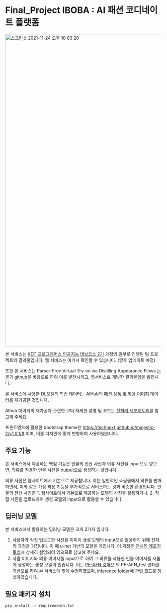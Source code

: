 # Final_Project IBOBA : AI 패션 코디네이트 플랫폼

<img width="1005" alt="스크린샷 2021-11-24 오후 10 03 20" src="https://user-images.githubusercontent.com/75971409/143243739-98eab911-0061-42bb-80ad-1e9037781175.png">


본 서비스는 [KDT 프로그래머스 인공지능 데브코스 2기](https://programmers.co.kr/learn/courses/11612) 과정의 일부로 진행된 팀 프로젝트의 결과물입니다.
웹 서비스는 여기서 확인할 수 있습니다. (향후 업데이트 예정)

또한 본 서비스는 Parser-Free Virtual Try-on via Distilling Appearance Flows [논문](https://paperswithcode.com/paper/parser-free-virtual-try-on-via-distilling)과 [github](https://github.com/geyuying/PF-AFN)을 바탕으로 하여 이를 발전시키고, 웹서비스로 개발한 결과물임을 밝힙니다.

본 서비스에 사용한 DL모델의 학습 데이터는 AIHub의 [패션 상품 및 착용 이미지](https://aihub.or.kr/aidata/30755) 데이터를 재가공한 것입니다.

AIhub 데이터의 재가공과 관련한 보다 자세한 설명 및 코드는 [전처리 레포지토리](https://github.com/Programmers-B-2-Team/preprocess_functions)를 참고해 주세요.

프론트엔드에 활용한 bootstrap theme은 https://technext.github.io/majestic-2/v1.0.1/# 이며, 이를 디자인에 맞게 변형하여 사용하였습니다.

## 주요 기능

본 서비스에서 제공하는 핵심 기능은 인물의 전신 사진과 의류 사진을 input으로 넣으면, 의류를 착용한 인물 사진을 output으로 생성하는 것입니다.

의류 사진은 웹사이트에서 기본으로 제공합니다. 이는 일반적인 쇼핑몰에서 의류를 판매하면서, 이와 같은 가상 착용 기능을 부가적으로 서비스하는 것과 비슷한 환경입니다. 
인물의 전신 사진은 1. 웹사이트에서 기본으로 제공하는 모델의 사진을 활용하거나, 2. 직접 사진을 업로드하여 생성 모델의 input으로 활용할 수 있습니다.

## 딥러닝 모델

본 서비스에서 활용하는 딥러닝 모델은 크게 2가지 입니다.

1. 사용자가 직접 업로드한 사진을 이미지 생성 모델의 input으로 활용하기 위해 전처리 과정을 거칩니다. 이 때 u-net 기반의 모델을 거칩니다. 이 과정은 [전처리 레포지토리](https://github.com/Programmers-B-2-Team/preprocess_functions)에 상세히 설명되어 있으므로 참고해 주세요.
2. 사람 이미지와 의류 이미지를 input으로 하여 그 의류를 착용한 인물 이미지를 새롭게 생성하는 생성 모델이 있습니다. 이는 [PF-AFN 깃허브](https://github.com/geyuying/PF-AFN) 의 PF-AFN_test 폴더를 기반으로 하여 본 서비스에 맞게 수정하였으며, inference folder에 관련 코드를 정리하였습니다.


## 필요 패키지 설치

```
pip install -r requirements.txt
```
